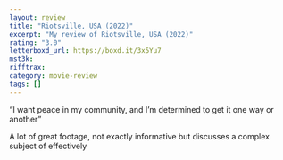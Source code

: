 ```yaml
---
layout: review
title: "Riotsville, USA (2022)"
excerpt: "My review of Riotsville, USA (2022)"
rating: "3.0"
letterboxd_url: https://boxd.it/3x5Yu7
mst3k:
rifftrax:
category: movie-review
tags: []
---
```


“I want peace in my community, and I’m determined to get it one way or another”

A lot of great footage, not exactly informative but discusses a complex subject of effectively
